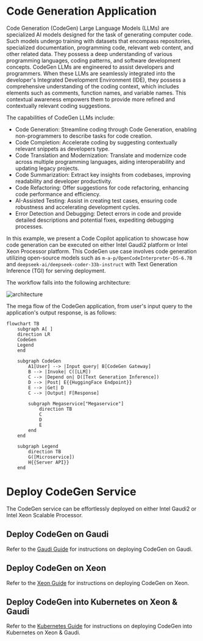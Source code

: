 # Code Generation Application

Code Generation (CodeGen) Large Language Models (LLMs) are specialized AI models designed for the task of generating computer code. Such models undergo training with datasets that encompass repositories, specialized documentation, programming code, relevant web content, and other related data. They possess a deep understanding of various programming languages, coding patterns, and software development concepts. CodeGen LLMs are engineered to assist developers and programmers. When these LLMs are seamlessly integrated into the developer's Integrated Development Environment (IDE), they possess a comprehensive understanding of the coding context, which includes elements such as comments, function names, and variable names. This contextual awareness empowers them to provide more refined and contextually relevant coding suggestions.

The capabilities of CodeGen LLMs include:

- Code Generation: Streamline coding through Code Generation, enabling non-programmers to describe tasks for code creation.
- Code Completion: Accelerate coding by suggesting contextually relevant snippets as developers type.
- Code Translation and Modernization: Translate and modernize code across multiple programming languages, aiding interoperability and updating legacy projects.
- Code Summarization: Extract key insights from codebases, improving readability and developer productivity.
- Code Refactoring: Offer suggestions for code refactoring, enhancing code performance and efficiency.
- AI-Assisted Testing: Assist in creating test cases, ensuring code robustness and accelerating development cycles.
- Error Detection and Debugging: Detect errors in code and provide detailed descriptions and potential fixes, expediting debugging processes.

In this example, we present a Code Copilot application to showcase how code generation can be executed on either Intel Gaudi2 platform or Intel Xeon Processor platform. This CodeGen use case involves code generation utilizing open-source models such as `m-a-p/OpenCodeInterpreter-DS-6.7B` and `deepseek-ai/deepseek-coder-33b-instruct` with Text Generation Inference (TGI) for serving deployment.

The workflow falls into the following architecture:

![architecture](./assets/img/codegen_architecture.png)

The mega flow of the CodeGen application, from user's input query to the application's output response, is as follows:

```mermaid
flowchart TB
    subgraph A[ ]
    direction LR
    CodeGen
    Legend
    end

    subgraph CodeGen
        A1[User] --> |Input query| B[CodeGen Gateway]
        B --> |Invoke| C([LLM])
        C --> |Depend on| D([Text Generation Inference])
        D --> |Post| E{{HuggingFace Endpoint}}
        E --> |Get| D
        C --> |Output| F[Response]

        subgraph Megaservice["Megaservice"]
            direction TB
            C
            D
            E
        end
    end

    subgraph Legend
        direction TB
        G([Microservice])
        H{{Server API}}
    end
```


# Deploy CodeGen Service

The CodeGen service can be effortlessly deployed on either Intel Gaudi2 or Intel Xeon Scalable Processor.

## Deploy CodeGen on Gaudi

Refer to the [Gaudi Guide](./docker/gaudi/README.md) for instructions on deploying CodeGen on Gaudi.

## Deploy CodeGen on Xeon

Refer to the [Xeon Guide](./docker/xeon/README.md) for instructions on deploying CodeGen on Xeon.

## Deploy CodeGen into Kubernetes on Xeon & Gaudi

Refer to the [Kubernetes Guide](./kubernetes/manifests/README.md) for instructions on deploying CodeGen into Kubernetes on Xeon & Gaudi.
